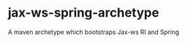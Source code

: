 jax-ws-spring-archetype
=======================

A maven archetype which bootstraps Jax-ws RI and Spring